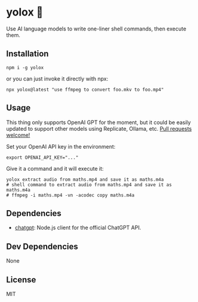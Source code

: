 # yolox 🤞

Use AI language models to write one-liner shell commands, then execute them. 

## Installation

```console
npm i -g yolox
```

or you can just invoke it directly with npx:

```console
npx yolox@latest "use ffmpeg to convert foo.mkv to foo.mp4"
```

## Usage

This thing only supports OpenAI GPT for the moment, but it could be easily updated to support other models using Replicate, Ollama, etc. [Pull requests welcome!](https://github.com/zeke/yolox/issues)

Set your OpenAI API key in the environment:

```console
export OPENAI_API_KEY="..."
```

Give it a command and it will execute it:

```
yolox extract audio from maths.mp4 and save it as maths.m4a
# shell command to extract audio from maths.mp4 and save it as maths.m4a
# ffmpeg -i maths.mp4 -vn -acodec copy maths.m4a
```

## Dependencies

- [chatgpt](https://ghub.io/chatgpt): Node.js client for the official ChatGPT API.

## Dev Dependencies

None

## License

MIT
